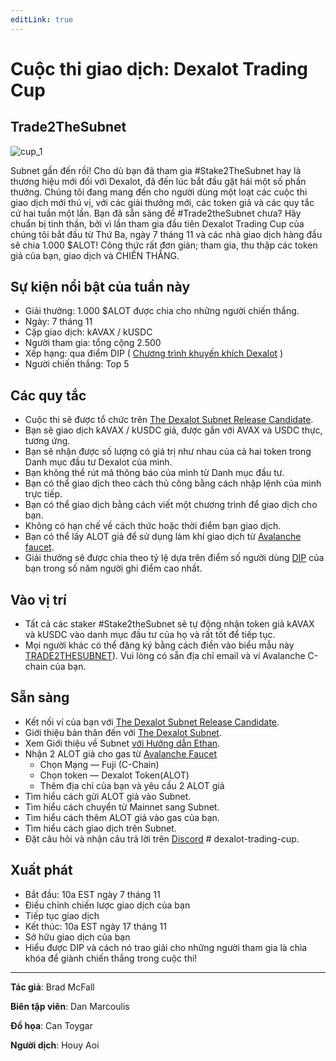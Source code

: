 ```yaml
---
editLink: true
---
```


# Cuộc thi giao dịch: Dexalot Trading Cup

## Trade2TheSubnet

![cup_1](/images/cup/cup_1vi.png)

Subnet gần đến rồi! Cho dù bạn đã tham gia #Stake2TheSubnet hay là thương hiệu mới đối với Dexalot, đã đến lúc bắt đầu gặt hái một số phần thưởng. Chúng tôi đang mang đến cho người dùng một loạt các cuộc thi giao dịch mới thú vị, với các giải thưởng mới, các token giả và các quy tắc cứ hai tuần một lần. Bạn đã sẵn sàng để #Trade2theSubnet chưa? Hãy chuẩn bị tinh thần, bởi vì lần tham gia đầu tiên Dexalot Trading Cup của chúng tôi bắt đầu từ Thứ Ba, ngày 7 tháng 11 và các nhà giao dịch hàng đầu sẽ chia 1.000 $ALOT! Công thức rất đơn giản; tham gia, thu thập các token giả của bạn, giao dịch và CHIẾN THẮNG.

## Sự kiện nổi bật của tuần này

* Giải thưởng: 1.000 $ALOT được chia cho những người chiến thắng.
* Ngày: 7 tháng 11
* Cặp giao dịch: kAVAX / kUSDC
* Người tham gia: tổng cộng 2.500
* Xếp hạng: qua điểm DIP ( [Chương trình khuyến khích Dexalot](https://medium.com/dexalot/ch%C6%B0%C6%A1ng-tr%C3%ACnh-khuy%E1%BA%BFn-kh%C3%ADch-dexalot-1458e76540b5) )
* Người chiến thắng: Top 5

## Các quy tắc

* Cuộc thi sẽ được tổ chức trên [The Dexalot Subnet Release Candidate](https://app.dexalot-test.com/trade).
* Bạn sẽ giao dịch kAVAX / kUSDC giả, được gắn với AVAX và USDC thực, tương ứng.
* Bạn sẽ nhận được số lượng có giá trị như nhau của cả hai token trong Danh mục đầu tư Dexalot của mình.
* Bạn không thể rút mã thông báo của mình từ Danh mục đầu tư.
* Bạn có thể giao dịch theo cách thủ công bằng cách nhập lệnh của mình trực tiếp.
* Bạn có thể giao dịch bằng cách viết một chương trình để giao dịch cho bạn.
* Không có hạn chế về cách thức hoặc thời điểm bạn giao dịch.
* Bạn có thể lấy ALOT giả để sử dụng làm khí giao dịch từ [Avalanche faucet](https://faucet.avax.network/).
* Giải thưởng sẽ được chia theo tỷ lệ dựa trên điểm số người dùng [DIP](https://medium.com/dexalot/ch%C6%B0%C6%A1ng-tr%C3%ACnh-khuy%E1%BA%BFn-kh%C3%ADch-dexalot-1458e76540b5) của bạn trong số năm người ghi điểm cao nhất.

## Vào vị trí

* Tất cả các staker #Stake2theSubnet sẽ tự động nhận token giả kAVAX và kUSDC vào danh mục đầu tư của họ và rất tốt để tiếp tục.
* Mọi người khác có thể đăng ký bằng cách điền vào biểu mẫu này [TRADE2THESUBNET](https://dexalot.typeform.com/TRADE2THESUBNET?typeform-source=medium.com)). Vui lòng có sẵn địa chỉ email và ví Avalanche C-chain của bạn.

## Sẵn sàng

* Kết nối ví của bạn với [The Dexalot Subnet Release Candidate](https://app.dexalot-test.com/trade).
* Giới thiệu bản thân đến với [The Dexalot Subnet](https://medium.com/dexalot/m%E1%BA%A1ng-con-dexalot-6220b961e4ff).
* Xem Giới thiệu về Subnet [với Hướng dẫn Ethan](https://youtu.be/vRvaswPuMNg).
* Nhận 2 ALOT giả cho gas từ [Avalanche Faucet](https://faucet.avax.network/)
  * Chọn Mạng — Fuji (C-Chain)
  * Chọn token — Dexalot Token(ALOT)
  * Thêm địa chỉ của bạn và yêu cầu 2 ALOT giả
* Tìm hiểu cách gửi ALOT giả vào Subnet.
* Tìm hiểu cách chuyển từ Mainnet sang Subnet.
* Tìm hiểu cách thêm ALOT giả vào gas của bạn.
* Tìm hiểu cách giao dịch trên Subnet.
* Đặt câu hỏi và nhận câu trả lời trên [Discord](https://discord.com/invite/dexalot) # dexalot-trading-cup.

## Xuất phát

* Bắt đầu: 10a EST ngày 7 tháng 11
* Điều chỉnh chiến lược giao dịch của bạn
* Tiếp tục giao dịch
* Kết thúc: 10a EST ngày 17 tháng 11
* Sở hữu giao dịch của bạn
* Hiểu được DIP và cách nó trao giải cho những người tham gia là chìa khóa để giành chiến thắng trong cuộc thi!

---

**Tác giả**: Brad McFall

**Biên tập viên**: Dan Marcoulis

**Đồ họa**: Can Toygar

**Người dịch**: Houy Aoi
